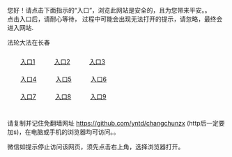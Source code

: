 您好！请点击下面指示的“入口”，浏览此网站是安全的，且为您带来平安。。 <br/>
点击入口后，请耐心等待， 过程中可能会出现无法打开的提示，请忽略，最终会进入网站. </br>

法轮大法在长春<br/>
<div style="padding:10px"><a style="margin:20px" target="_blank" href="https://dke7x7wpwfd54.cloudfront.net/2Qpsp?zbpqk" id="ccLink1" rel="nofollow">入口1</a> <a target="_blank" style="margin:20px" href="https://d3muqywkqqlczr.cloudfront.net/2Qpsp?fmdgc" id="ccLink2" rel="nofollow">入口2</a> <a style="margin:20px" target="_blank" href="https://d1rhxrx1rpkyax.cloudfront.net/2Qpsp?dcgnduht" id="ccLink3" rel="nofollow">入口3</a></div>

<div style="padding:10px" ><a style="margin:20px" target="_blank" href="https://dke7x7wpwfd54.cloudfront.net/2Qpsp?zbpqk" id="ccLink4" rel="nofollow">入口4</a> <a style="margin:20px" href="https://d3muqywkqqlczr.cloudfront.net/2Qpsp?fmdgc" target="_blank" id="ccLink5" rel="nofollow">入口5</a> <a style="margin:20px" href="https://d1rhxrx1rpkyax.cloudfront.net/2Qpsp?dcgnduht" target="_blank" id="ccLink6" rel="nofollow">入口6</a></div>

<div style="padding:10px"><a style="margin:20px" target="_blank" href="https://dke7x7wpwfd54.cloudfront.net/2Qpsp?zbpqk" id="ccLink7" rel="nofollow">入口7</a> <a style="margin:20px" href="https://d3muqywkqqlczr.cloudfront.net/2Qpsp?fmdgc" target="_blank" id="ccLink8" rel="nofollow">入口8</a> <a style="margin:20px" target="_blank" href="https://d1rhxrx1rpkyax.cloudfront.net/2Qpsp?dcgnduht" id="ccLink9" rel="nofollow">入口9</a></div>

<br/>



请复制并记住免翻墙网址 https://github.com/yntd/changchunzx (http后一定要加s)，在电脑或手机的浏览器均可访问。。<br/>

微信如提示停止访问该网页，须先点击右上角，选择浏览器打开。
